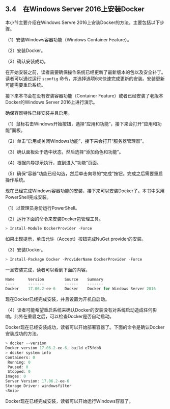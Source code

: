 ## 3.4　在Windows Server 2016上安装Docker

本小节主要介绍在Windows Servre 2016上安装Docker的方法。主要包括以下步骤。

（1）安装Windows容器功能（Windows Container Feature）。

（2）安装Docker。

（3）确认安装成功。

在开始安装之前，读者需要确保操作系统已经更新了最新版本的包以及安全补丁。读者可以通过运行 `sconfig` 命令，并选择选项6来快速完成更新的安装。安装更新可能需要重启系统。

接下来本书会在没有安装容器功能（Container Feature）或者已经安装了老版本Docker的Windows Server 2016上进行演示。

确保容器特性已经安装并且启用。

（1）鼠标右击Windows开始按钮，选择“应用和功能”，接下来会打开“应用和功能”面板。

（2）单击“启用或关闭Windows功能”，接下来会打开“服务器管理器”。

（3）确认面板处于选中状态，然后选择“添加角色和功能”。

（4）根据向导提示执行，直到进入“功能”页面。

（5）确保“容器”功能已经勾选，然后单击向导的“完成”按钮。完成之后需要重启操作系统。

现在已经完成Windows容器功能的安装，接下来可以安装Docker了。本书中采用PowerShell完成安装。

（1）以管理员身份运行PowerShell。

（2）运行下面的命令来安装Docker包管理工具。

```rust
> Install-Module DockerProvider -Force
```

如果出现提示，单击允许（Accept）按钮完成NuGet provider的安装。

（3）安装Docker。

```rust
> Install-Package Docker -ProviderName DockerProvider -Force
```

一旦安装完成，读者可以看到下面的内容。

```rust
Name      Version         Source    Summary
----      -------         ------    -------
Docker    17.06.2-ee-6    Docker    Docker for Windows Server 2016
```

现在Docker已经完成安装，并且设置为开机自启动。

（4）读者可能希望重启系统来确认Docker的安装没有对系统启动造成任何影响。此外在重启之后，可以检查Docker是否自动启动。

Docker现在已经安装成功，读者可以开始部署容器了。下面的命令是确认Docker安装成功的方法。

```rust
> docker --version
Docker version 17.06.2-ee-6, build e75fdb8
> docker system info
Containers: 0
 Running: 0
 Paused: 0
 Stopped: 0
Images: 0
Server Version: 17.06.2-ee-6
Storage Driver: windowsfilter
<Snip>
```

Docker现在已经完成安装，读者可以开始运行Windows容器了。

